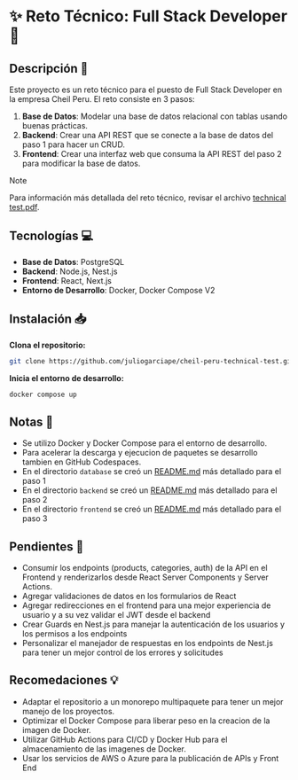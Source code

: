 # :sparkles: Reto Técnico: Full Stack Developer :dart:

## Descripción :page_facing_up:

Este proyecto es un reto técnico para el puesto de Full Stack Developer en la empresa Cheil Peru. El reto consiste en 3 pasos:

1. **Base de Datos**: Modelar una base de datos relacional con tablas usando buenas prácticas.
2. **Backend**: Crear una API REST que se conecte a la base de datos del paso 1 para hacer un CRUD. 
3. **Frontend**: Crear una interfaz web que consuma la API REST del paso 2 para modificar la base de datos.

> [!NOTE]
> Para información más detallada del reto técnico, revisar el archivo [technical test.pdf](media/technical-test.pdf).

## Tecnologías :computer:

- **Base de Datos**: PostgreSQL
- **Backend**: Node.js, Nest.js
- **Frontend**: React, Next.js
- **Entorno de Desarrollo**: Docker, Docker Compose V2

## Instalación :inbox_tray:

**Clona el repositorio:**

```bash
git clone https://github.com/juliogarciape/cheil-peru-technical-test.git
```

**Inicia el entorno de desarrollo:**

```bash
docker compose up
```

## Notas :memo:

- Se utilizo Docker y Docker Compose para el entorno de desarrollo.
- Para acelerar la descarga y ejecucion de paquetes se desarrollo tambien en GitHub Codespaces.
- En el directorio `database` se creó un [README.md](database/README.md) más detallado para el paso 1
- En el directorio `backend` se creó un [README.md](backend/README.md) más detallado para el paso 2
- En el directorio `frontend` se creó un [README.md](frontend/README.md) más detallado para el paso 3

## Pendientes :construction:

- Consumir los endpoints (products, categories, auth) de la API en el Frontend y renderizarlos desde React Server Components y Server Actions.
- Agregar validaciones de datos en los formularios de React
- Agregar redirecciones en el frontend para una mejor experiencia de usuario y a su vez validar el JWT desde el backend
- Crear Guards en Nest.js para manejar la autenticación de los usuarios y los permisos a los endpoints
- Personalizar el manejador de respuestas en los endpoints de Nest.js para tener un mejor control de los errores y solicitudes

## Recomedaciones :bulb:

- Adaptar el repositorio a un monorepo multipaquete para tener un mejor manejo de los proyectos.
- Optimizar el Docker Compose para liberar peso en la creacion de la imagen de Docker.
- Utilizar GitHub Actions para CI/CD y Docker Hub para el almacenamiento de las imagenes de Docker.
- Usar los servicios de AWS o Azure para la publicación de APIs y Front End
